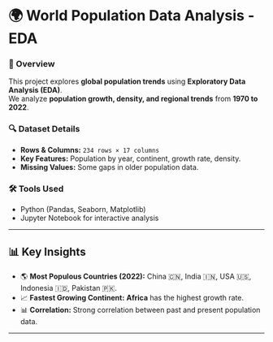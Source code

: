 # 🌍 World Population Data Analysis - EDA
### 📌 Overview
This project explores **global population trends** using **Exploratory Data Analysis (EDA)**.  
We analyze **population growth, density, and regional trends** from **1970 to 2022**.

### 🔍 Dataset Details
- **Rows & Columns:** `234 rows × 17 columns`
- **Key Features:** Population by year, continent, growth rate, density.
- **Missing Values:** Some gaps in older population data.

### 🛠 Tools Used
- Python (Pandas, Seaborn, Matplotlib)
- Jupyter Notebook for interactive analysis

---

## 📊 **Key Insights**
- 🌎 **Most Populous Countries (2022):** China 🇨🇳, India 🇮🇳, USA 🇺🇸, Indonesia 🇮🇩, Pakistan 🇵🇰.
- 📈 **Fastest Growing Continent:** **Africa** has the highest growth rate.
- 📊 **Correlation:** Strong correlation between past and present population data.

---
